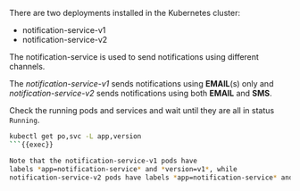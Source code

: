 There are two deployments installed in the Kubernetes cluster:
- notification-service-v1
- notification-service-v2

The notification-service is used to send notifications using 
different channels. 

The *notification-service-v1* sends notifications using **EMAIL**(s) only
and *notification-service-v2* sends notifications using both **EMAIL** and **SMS**.

Check the running pods and services and wait until they are all in status `Running`. 

```bash
kubectl get po,svc -L app,version
```{{exec}}

Note that the notification-service-v1 pods have 
labels *app=notification-service* and *version=v1*, while 
notification-service-v2 pods have labels *app=notification-service* and *version=v2*.